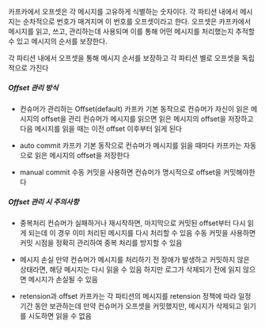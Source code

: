 
카프카에서 오프셋은 각 메시지를 고유하게 식별하는 숫자이다.
각 파티션 내에서 메시지는 순차적으로 번호가 매겨지며 이 번호를 오프셋이라고 한다.
오프셋은 카프카에서 메시지를 읽고, 쓰고, 관리하는데 사용되며 이를 통해 어떤 메시지를 처리했는지 추적할 수 있고 메시지의 순서를 보장한다.


각 파티션 내에서 오프셋을 통해 메시지 순서를 보장하고 각 파티션 별로 오프셋을 독립적으로 가진다


##### Offset 관리 방식

- 컨슈머가 관리하는 Offset(default)
카프카 기본 동작으로 컨슈머가 자신이 읽은 메시지의 offset을 관리
컨슈머가 메시지를 읽으면 읽은 메시지의 offset을 저장하고 다음 메시지를 읽을 때는 이전 offset 이후부터 읽게 된다

- auto commit
카프카 기본 동작으로 컨슈머가 메시지를 읽을 때마다 카프카는 자동으로 읽은 메시지의 offset을 저장한다

- manual commit
수동 커밋을 사용하면 컨슈머가 명시적으로 offset을 커밋해야한다


##### Offset 관리 시 주의사항

- 중복처리
컨슈머가 실패하거나 재시작하면, 마지막으로 커밋된 offset부터 다시 읽게 되는데 이 경우 이미 처리된 메시지를 다시 처리할 수 있음
수동 커밋을 사용하면 커밋 시점을 정확히 관리하여 중복 처리를 방지할 수 있음


- 메시지 손실 
만약 컨슈머가 메시지를 처리하기 전 장애가 발생하고 커밋하지 않은 상태라면, 해당 메시지는 다시 읽을 수 있음 하지만 로그가 삭제되기 전에 읽지 않으면 메시지가 손실될 수 있음


- retension과 offset
카프카는 각 파티션의 메시지를 retension 정책에 따라 일정 기간 동안 보관하는데 만약 컨슈머가 오프셋을 커밋했지만, 메시지가 삭제되고 읽기를 시도하면 읽을 수 없음


